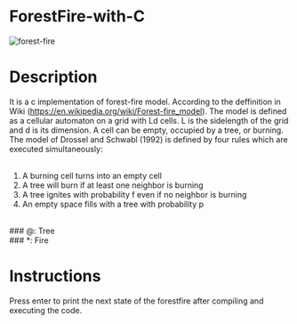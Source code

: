 # ForestFire-with-C

![forest-fire](https://user-images.githubusercontent.com/31298786/147686647-b067dc26-97d4-4401-b15c-fe58c09ca222.gif)

# Description
It is a c implementation of forest-fire model. According to the deffinition in Wiki (https://en.wikipedia.org/wiki/Forest-fire_model). The model is defined as a cellular automaton on a grid with Ld cells. L is the sidelength of the grid and d is its dimension. A cell can be empty, occupied by a tree, or burning. The model of Drossel and Schwabl (1992) is defined by four rules which are executed simultaneously: <br />
<br />
1. A burning cell turns into an empty cell <br />
2. A tree will burn if at least one neighbor is burning <br />
3. A tree ignites with probability f even if no neighbor is burning <br />
4. An empty space fills with a tree with probability p <br />

<br />
### @: Tree <br />
### *: Fire <br />

# Instructions
Press enter to print the next state of the forestfire after compiling and executing the code.
